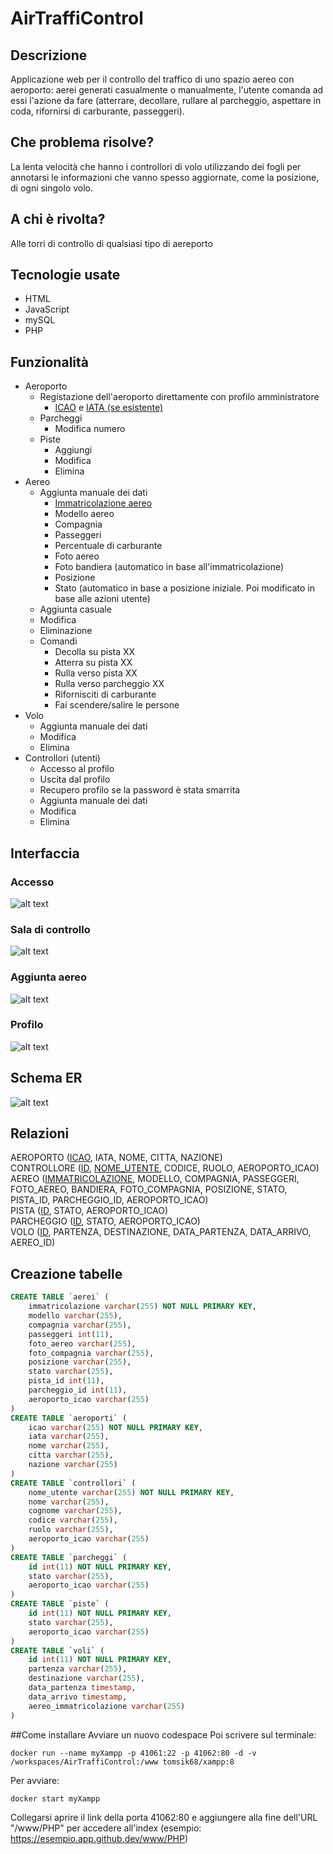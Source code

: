 # AirTraffiControl
## Descrizione
Applicazione web per il controllo del traffico di uno spazio aereo con aeroporto: aerei generati casualmente o manualmente, l'utente comanda ad essi l'azione da fare (atterrare, decollare, rullare al parcheggio, aspettare in coda, rifornirsi di carburante, passeggeri).
## Che problema risolve?
La lenta velocità che hanno i controllori di volo utilizzando dei fogli per annotarsi le informazioni che vanno spesso aggiornate, come la posizione, di ogni singolo volo.
## A chi è rivolta?
Alle torri di controllo di qualsiasi tipo di aereporto 
## Tecnologie usate
- HTML
- JavaScript
- mySQL
- PHP
## Funzionalità
* Aeroporto
  * Registazione dell'aeroporto direttamente con profilo amministratore
    * <a href="https://it.wikipedia.org/wiki/Codice_aeroportuale_ICAO">ICAO</a> e <a href="https://en.wikipedia.org/wiki/IATA_airport_code">IATA (se esistente)</a>
  * Parcheggi
    * Modifica numero
  * Piste
    * Aggiungi
    * Modifica
    * Elimina
* Aereo
  * Aggiunta manuale dei dati
    * <a href="https://it.wikipedia.org/wiki/Marche_d%27immatricolazione">Immatricolazione aereo</a>
    * Modello aereo
    * Compagnia
    * Passeggeri
    * Percentuale di carburante
    * Foto aereo
    * Foto bandiera (automatico in base all'immatricolazione)
    * Posizione
    * Stato (automatico in base a posizione iniziale. Poi modificato in base alle azioni utente)
  * Aggiunta casuale
  * Modifica
  * Eliminazione
  * Comandi
    * Decolla su pista XX
    * Atterra su pista XX
    * Rulla verso pista XX
    * Rulla verso parcheggio XX
    * Rifornisciti di carburante
    * Fai scendere/salire le persone
* Volo
  * Aggiunta manuale dei dati
  * Modifica
  * Elimina
* Controllori (utenti)
  * Accesso al profilo 
  * Uscita dal profilo
  * Recupero profilo se la password è stata smarrita
  * Aggiunta manuale dei dati
  * Modifica
  * Elimina

## Interfaccia
### Accesso
![alt text](IMG/ACCESSO.svg)
### Sala di controllo
![alt text](IMG/SALACONTROLLO.svg)
### Aggiunta aereo
![alt text](IMG/AEREO.svg)
### Profilo
![alt text](IMG/PROFILO.svg)

## Schema ER
![alt text](IMG/ERN.jpg)
## Relazioni
AEROPORTO (<ins>ICAO</ins>, IATA, NOME, CITTA, NAZIONE) <br>
CONTROLLORE (<ins>ID</ins>, <ins>NOME_UTENTE</ins>, CODICE, RUOLO, AEROPORTO_ICAO) <br>
AEREO (<ins>IMMATRICOLAZIONE</ins>, MODELLO, COMPAGNIA, PASSEGGERI, FOTO_AEREO, BANDIERA, FOTO_COMPAGNIA, POSIZIONE, STATO, PISTA_ID, PARCHEGGIO_ID, AEROPORTO_ICAO) <br>
PISTA (<ins>ID</ins>, STATO, AEROPORTO_ICAO) <br>
PARCHEGGIO (<ins>ID</ins>, STATO, AEROPORTO_ICAO) <br>
VOLO (<ins>ID</ins>, PARTENZA, DESTINAZIONE, DATA_PARTENZA, DATA_ARRIVO, AEREO_ID) <br>
## Creazione tabelle
```sql
CREATE TABLE `aerei` (
    immatricolazione varchar(255) NOT NULL PRIMARY KEY,
    modello varchar(255),
    compagnia varchar(255),
    passeggeri int(11),
    foto_aereo varchar(255),
    foto_compagnia varchar(255),
    posizione varchar(255),
    stato varchar(255),
    pista_id int(11),
    parcheggio_id int(11),
    aeroporto_icao varchar(255)
)
CREATE TABLE `aeroporti` (
    icao varchar(255) NOT NULL PRIMARY KEY,
    iata varchar(255),
    nome varchar(255),
    citta varchar(255),
    nazione varchar(255)
)
CREATE TABLE `controllori` (
    nome_utente varchar(255) NOT NULL PRIMARY KEY,
    nome varchar(255),
    cognome varchar(255),
    codice varchar(255),
    ruolo varchar(255),
    aeroporto_icao varchar(255)
)
CREATE TABLE `parcheggi` (
    id int(11) NOT NULL PRIMARY KEY,
    stato varchar(255),
    aeroporto_icao varchar(255)
)
CREATE TABLE `piste` (
    id int(11) NOT NULL PRIMARY KEY,
    stato varchar(255),
    aeroporto_icao varchar(255)
)
CREATE TABLE `voli` (
    id int(11) NOT NULL PRIMARY KEY,
    partenza varchar(255),
    destinazione varchar(255),
    data_partenza timestamp,
    data_arrivo timestamp,
    aereo_immatricolazione varchar(255)
)
```
##Come installare
Avviare un nuovo codespace
Poi scrivere sul terminale:
```
docker run --name myXampp -p 41061:22 -p 41062:80 -d -v /workspaces/AirTraffiControl:/www tomsik68/xampp:8
```
Per avviare:
```
docker start myXampp
```
Collegarsi aprire il link della porta 41062:80 e aggiungere alla fine dell'URL "/www/PHP" per accedere all'index (esempio: https://esempio.app.github.dev/www/PHP)